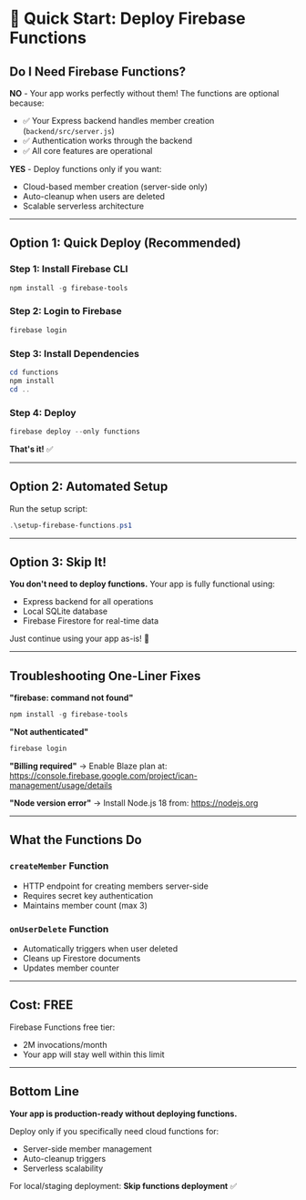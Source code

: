 # 🚀 Quick Start: Deploy Firebase Functions

## Do I Need Firebase Functions?

**NO** - Your app works perfectly without them! The functions are optional because:
- ✅ Your Express backend handles member creation (`backend/src/server.js`)
- ✅ Authentication works through the backend
- ✅ All core features are operational

**YES** - Deploy functions only if you want:
- Cloud-based member creation (server-side only)
- Auto-cleanup when users are deleted
- Scalable serverless architecture

---

## Option 1: Quick Deploy (Recommended)

### Step 1: Install Firebase CLI
```powershell
npm install -g firebase-tools
```

### Step 2: Login to Firebase
```powershell
firebase login
```

### Step 3: Install Dependencies
```powershell
cd functions
npm install
cd ..
```

### Step 4: Deploy
```powershell
firebase deploy --only functions
```

**That's it!** ✅

---

## Option 2: Automated Setup

Run the setup script:
```powershell
.\setup-firebase-functions.ps1
```

---

## Option 3: Skip It!

**You don't need to deploy functions.** Your app is fully functional using:
- Express backend for all operations
- Local SQLite database
- Firebase Firestore for real-time data

Just continue using your app as-is! 🎉

---

## Troubleshooting One-Liner Fixes

**"firebase: command not found"**
```powershell
npm install -g firebase-tools
```

**"Not authenticated"**
```powershell
firebase login
```

**"Billing required"**
→ Enable Blaze plan at: https://console.firebase.google.com/project/ican-management/usage/details

**"Node version error"**
→ Install Node.js 18 from: https://nodejs.org

---

## What the Functions Do

### `createMember` Function
- HTTP endpoint for creating members server-side
- Requires secret key authentication
- Maintains member count (max 3)

### `onUserDelete` Function
- Automatically triggers when user deleted
- Cleans up Firestore documents
- Updates member counter

---

## Cost: FREE

Firebase Functions free tier:
- 2M invocations/month
- Your app will stay well within this limit

---

## Bottom Line

**Your app is production-ready without deploying functions.**

Deploy only if you specifically need cloud functions for:
- Server-side member management
- Auto-cleanup triggers
- Serverless scalability

For local/staging deployment: **Skip functions deployment** ✅
